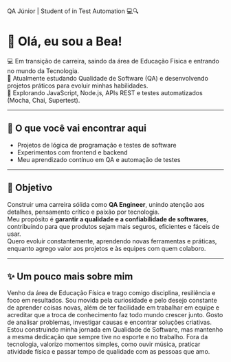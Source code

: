 QA Júnior | Student of in Test Automation 💻🔍

# 👋 Olá, eu sou a Bea!  

💻 Em transição de carreira, saindo da área de Educação Física e entrando no mundo da Tecnologia.  
🔎 Atualmente estudando Qualidade de Software (QA) e desenvolvendo projetos práticos para evoluir minhas habilidades.  
🚀 Explorando JavaScript, Node.js, APIs REST e testes automatizados (Mocha, Chai, Supertest).  

---

## 🌱 O que você vai encontrar aqui
- Projetos de lógica de programação e testes de software  
- Experimentos com frontend e backend 
- Meu aprendizado contínuo em QA e automação de testes 

---

## 🎯 Objetivo
Construir uma carreira sólida como **QA Engineer**, unindo atenção aos detalhes, pensamento crítico e paixão por tecnologia.  
Meu propósito é **garantir a qualidade e a confiabilidade de softwares**, contribuindo para que produtos sejam mais seguros, eficientes e fáceis de usar.  
Quero evoluir constantemente, aprendendo novas ferramentas e práticas, enquanto agrego valor aos projetos e às equipes com quem colaboro.  
 

---


## ✨ Um pouco mais sobre mim
Venho da área de Educação Física e trago comigo disciplina, resiliência e foco em resultados. Sou movida pela curiosidade e pelo desejo constante de aprender coisas novas, além de ter facilidade em trabalhar em equipe e acreditar que a troca de conhecimento faz todo mundo crescer junto. Gosto de analisar problemas, investigar causas e encontrar soluções criativas. Estou construindo minha jornada em Qualidade de Software, mas mantenho a mesma dedicação que sempre tive no esporte e no trabalho. Fora da tecnologia, valorizo momentos simples, como ouvir música, praticar atividade física e passar tempo de qualidade com as pessoas que amo.
